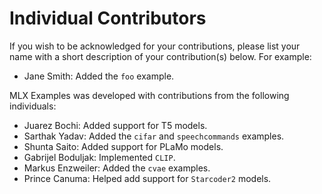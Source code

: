 # Individual Contributors

If you wish to be acknowledged for your contributions, please list your name
with a short description of your contribution(s) below. For example:

- Jane Smith: Added the `foo` example.

MLX Examples was developed with contributions from the following individuals:

- Juarez Bochi: Added support for T5 models.
- Sarthak Yadav: Added the `cifar` and `speechcommands` examples.
- Shunta Saito: Added support for PLaMo models.
- Gabrijel Boduljak: Implemented `CLIP`.
- Markus Enzweiler: Added the `cvae` examples.
- Prince Canuma: Helped add support for `Starcoder2` models.

